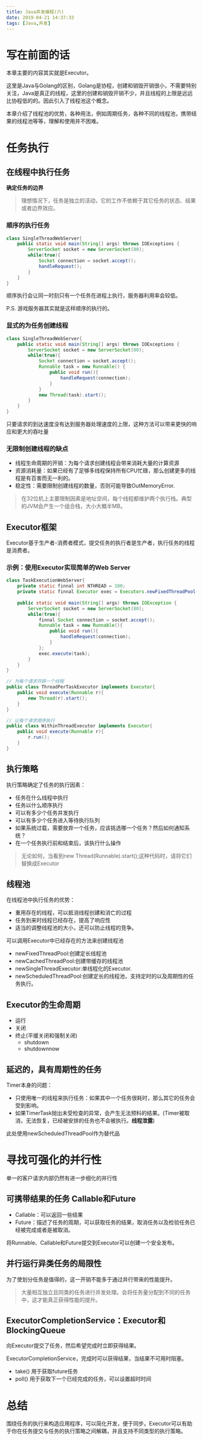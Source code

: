 ```yaml
---
title: Java并发编程(六)
date: 2019-04-21 14:37:33
tags: [Java,并发]
---
```


# 写在前面的话

本章主要的内容其实就是Executor。

这里是Java与Golang的区别，Golang是协程，创建和销毁开销很小，不需要特别关注，Java是真正的线程，这里的创建和销毁开销不少，并且线程的上限是远远比协程低的的。因此引入了线程池这个概念。

本章介绍了线程池的优势，各种用法，例如周期任务，各种不同的线程池，携带结果的线程池等等，理解和使用并不困难。

# 任务执行

## 在线程中执行任务

**确定任务的边界**
> 理想情况下，任务是独立的活动，它的工作不依赖于其它任务的状态、结果或者边界效应。

### 顺序的执行任务

```java
class SingleThreadWebServer{
    public static void main(String[] args) throws IOExceptions {
        ServerSocket socket = new ServerSocket(80);
        while(true){
            Socket connection = socket.accept();
            handleRequest();
        }
    }
}
```

顺序执行会让同一时刻只有一个任务在进程上执行，服务器利用率会较低。

P.S. 游戏服务器其实就是这样顺序的执行的。

### 显式的为任务创建线程

```java
class SingleThreadWebServer{
    public static void main(String[] args) throws IOExceptions {
        ServerSocket socket = new ServerSocket(80);
        while(true){
            Socket connection = socket.accept();
            Runnable task = new Runnable() {
                public void run(){
                    handleRequest(connection);
                }
            }
            new Thread(task).start();
        }
    }
}
```

只要请求的到达速度没有达到服务器处理速度的上限，这种方法可以带来更快的响应和更大的吞吐量

### 无限制创建线程的缺点

- 线程生命周期的开销：为每个请求创建线程会带来消耗大量的计算资源
- 资源消耗量：如果已经有了足够多线程保持所有CPU忙碌，那么创建更多的线程是有百害而无一利的。
- 稳定性：需要限制创建线程的数量，否则可能导致OutMemoryError.

> 在32位机上主要限制因素是地址空间，每个线程都维护两个执行栈。典型的JVM会产生一个组合栈，大小大概半MB。

## Executor框架

Executor基于生产者-消费者模式，提交任务的执行者是生产者，执行任务的线程是消费者。

### 示例：使用Executor实现简单的Web Server

```java
class TaskExecutionWebServer{
    private static finnal int NTHREAD = 100;
    private static finnal Executor exec = Executors.newFixedThreadPool(NTHREAD);
    
    public static void main(String[] args) throws IOException {
        ServerSocket socket = new ServerSocket(80);
        while(true){
            finnal Socket connection = socket.accept();
            Runnable task = new Runnable(){
                public void run(){
                    handleRequest(connection);
                }
            };
            exec.execute(task);
        }
    }
}

// 为每个请求开辟一个线程
public class ThreadPerTaskExecutor implements Executor{
    public void execute(Runnable r){
        new Thread(r).start();
    }
}

// 让每个请求顺序执行
public class WithinThreadExecutor implements Executor{
    public void execute(Runnable r){
        r.run();
    }
}
```

## 执行策略

执行策略确定了任务的执行因素：
- 任务在什么线程中执行
- 任务以什么顺序执行
- 可以有多少个任务并发执行
- 可以有多少个任务进入等待执行队列
- 如果系统过载，需要放弃一个任务，应该挑选哪一个任务？然后如何通知系统？
- 在一个任务执行前和结束后，该执行什么操作

> 无论如何，当看到new Thread(Runnable).start();这种代码时，请将它们替换成Executor

## 线程池

在线程池中执行任务的优势：
- 重用存在的线程，可以抵消线程创建和消亡的过程
- 任务到来时线程已经存在，提高了响应性
- 适当的调整线程池的大小，还可以防止线程的竞争。

可以调用Executor中已经存在的方法来创建线程池
- newFixedThreadPool:创建定长线程池
- newCachedThreadPool:创建带缓存的线程池
- newSingleThreadExecutor:单线程化的Executor.
- newScheduledThreadPool:创建定长的线程池，支持定时的以及周期性的任务执行。

## Executor的生命周期

- 运行
- 关闭
- 终止(平缓关闭和强制关闭)
    - shutdown
    - shutdownnow

## 延迟的，具有周期性的任务

Timer本身的问题：
- 只使用唯一的线程来执行任务：如果其中一个任务很耗时，那么其它的任务会受到影响。
- 如果TimerTask抛出未受检查的异常，会产生无法预料的结果。(Timer被取消，无法恢复，已经被安排的任务也不会被执行。**线程泄露**)

此处使用newScheduledThreadPool作为替代品

# 寻找可强化的并行性

单一的客户请求内部仍然有进一步细化的并行性

## 可携带结果的任务 Callable和Future

- Callable：可以返回一些结果
- Future：描述了任务的周期，可以获取任务的结果，取消任务以及检验任务已经被完成或者是被取消。

将Runnable、Callable和Future提交到Executor可以创建一个安全发布。

## 并行运行异类任务的局限性

为了使划分任务是值得的，这一开销不能多于通过并行带来的性能提升。

> 大量相互独立且同类的任务进行并发处理。会将任务量分配到不同的任务中，这才能真正获得性能的提升。


## ExecutorCompletionService：Executor和BlockingQueue

向Executor提交了任务，然后希望完成时立即获得结果。

ExecutorCompletionService，完成时可以获得结果，当结果不可用时阻塞。

- take() 用于获取future任务
- poll() 用于获取下一个已经完成的任务，可以设置超时时间


# 总结

围绕任务的执行来构造应用程序，可以简化开发，便于同步。Executor可以有助于你在任务提交与任务的执行策略之间解耦，并且支持不同类型的执行策略。